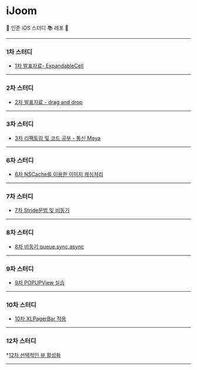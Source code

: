 # iJoom
📱 인준 iOS 스터디 📚 레포 📱
***
### 1차 스터디
* [1차 발표자료- ExpandableCell](https://github.com/iOS-SOPT-iNNovation/iJoom/blob/master/1차%20발표내용%20(ExpandableCell).md)



***


### 2차 스터디
* [2차 발표자료 - drag and drop](https://github.com/iOS-SOPT-iNNovation/iJoom/blob/master/2차%20스터디%20내용.md)



***

### 3차 스터디
* [3차 리팩토링 및 코드 공부 - 통신 Moya](https://github.com/iOS-SOPT-iNNovation/iJoom/blob/master/3차%20스터디.md)



***

### 6차 스터디
* [6차 NSCache를 이용한 이미지 캐싱처리](https://github.com/iOS-SOPT-iNNovation/iJoom/blob/master/4차%20스터디%20.md)



***

### 7차 스터디

* [7차 Stride문법 및 비동기](https://github.com/iOS-SOPT-iNNovation/iJoom/blob/master/7차%20스터디.md)

***

### 8차 스터디

* [8차 비동기 queue,sync,async](https://github.com/iOS-SOPT-iNNovation/iJoom/blob/master/8차%20스터디.md)

***

### 9차 스터디

* [9차 POPUPView 실습](https://github.com/iOS-SOPT-iNNovation/iJoom/tree/master/practicePopupView)

***


### 10차 스터디

* [10차 XLPagerBar 적용](https://github.com/iOS-SOPT-iNNovation/iJoom/blob/master/10차%20스터디.md)


***


### 12차 스터디

*[12차 선택적인 뷰 활성화](https://github.com/iOS-SOPT-iNNovation/iJoom/blob/master/12차%20스터디.md)


***


